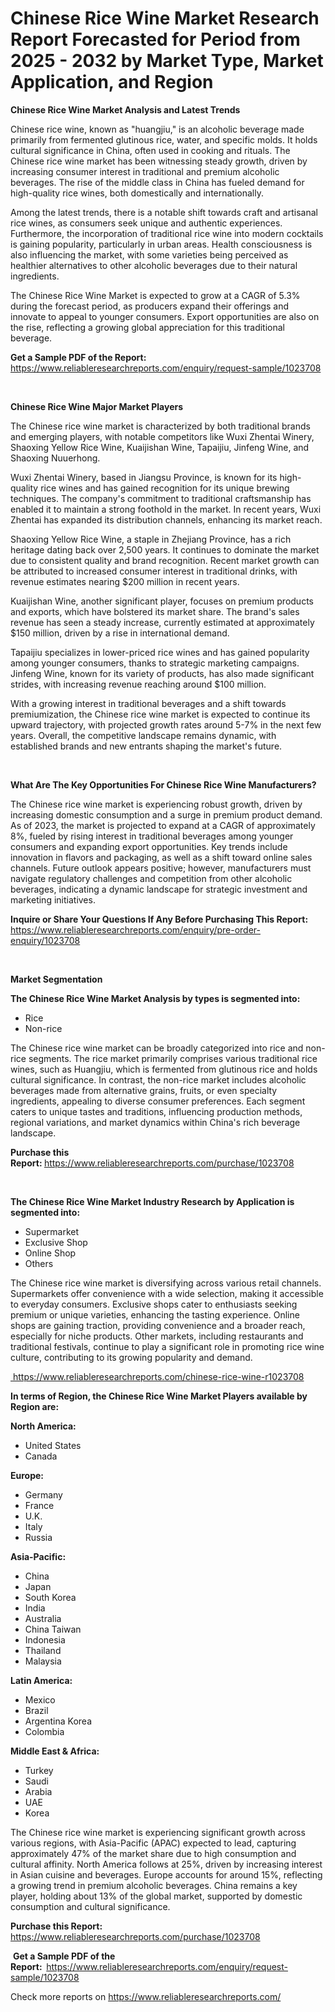 <p><h1>Chinese Rice Wine Market Research Report Forecasted for Period from 2025 -  2032 by Market Type, Market Application, and Region</h1></p><p><strong>Chinese Rice Wine Market Analysis and Latest Trends</strong></p>
<p><p>Chinese rice wine, known as "huangjiu," is an alcoholic beverage made primarily from fermented glutinous rice, water, and specific molds. It holds cultural significance in China, often used in cooking and rituals. The Chinese rice wine market has been witnessing steady growth, driven by increasing consumer interest in traditional and premium alcoholic beverages. The rise of the middle class in China has fueled demand for high-quality rice wines, both domestically and internationally.</p><p>Among the latest trends, there is a notable shift towards craft and artisanal rice wines, as consumers seek unique and authentic experiences. Furthermore, the incorporation of traditional rice wine into modern cocktails is gaining popularity, particularly in urban areas. Health consciousness is also influencing the market, with some varieties being perceived as healthier alternatives to other alcoholic beverages due to their natural ingredients.</p><p>The Chinese Rice Wine Market is expected to grow at a CAGR of 5.3% during the forecast period, as producers expand their offerings and innovate to appeal to younger consumers. Export opportunities are also on the rise, reflecting a growing global appreciation for this traditional beverage.</p></p>
<p><strong>Get a Sample PDF of the Report:&nbsp;</strong> <a href="https://www.reliableresearchreports.com/enquiry/request-sample/1023708?utm_campaign=2295&utm_medium=2&utm_source=Github&utm_content=ia&utm_term=05032025&utm_id=chinese-rice-wine">https://www.reliableresearchreports.com/enquiry/request-sample/1023708</a></p>
<p>&nbsp;</p>
<p><strong>Chinese Rice Wine Major Market Players</strong></p>
<p><p>The Chinese rice wine market is characterized by both traditional brands and emerging players, with notable competitors like Wuxi Zhentai Winery, Shaoxing Yellow Rice Wine, Kuaijishan Wine, Tapaijiu, Jinfeng Wine, and Shaoxing Nuuerhong. </p><p>Wuxi Zhentai Winery, based in Jiangsu Province, is known for its high-quality rice wines and has gained recognition for its unique brewing techniques. The company's commitment to traditional craftsmanship has enabled it to maintain a strong foothold in the market. In recent years, Wuxi Zhentai has expanded its distribution channels, enhancing its market reach.</p><p>Shaoxing Yellow Rice Wine, a staple in Zhejiang Province, has a rich heritage dating back over 2,500 years. It continues to dominate the market due to consistent quality and brand recognition. Recent market growth can be attributed to increased consumer interest in traditional drinks, with revenue estimates nearing $200 million in recent years. </p><p>Kuaijishan Wine, another significant player, focuses on premium products and exports, which have bolstered its market share. The brand's sales revenue has seen a steady increase, currently estimated at approximately $150 million, driven by a rise in international demand. </p><p>Tapaijiu specializes in lower-priced rice wines and has gained popularity among younger consumers, thanks to strategic marketing campaigns. Jinfeng Wine, known for its variety of products, has also made significant strides, with increasing revenue reaching around $100 million. </p><p>With a growing interest in traditional beverages and a shift towards premiumization, the Chinese rice wine market is expected to continue its upward trajectory, with projected growth rates around 5-7% in the next few years. Overall, the competitive landscape remains dynamic, with established brands and new entrants shaping the market's future.</p></p>
<p>&nbsp;</p>
<p><strong>What Are The Key Opportunities For Chinese Rice Wine Manufacturers?</strong></p>
<p><p>The Chinese rice wine market is experiencing robust growth, driven by increasing domestic consumption and a surge in premium product demand. As of 2023, the market is projected to expand at a CAGR of approximately 8%, fueled by rising interest in traditional beverages among younger consumers and expanding export opportunities. Key trends include innovation in flavors and packaging, as well as a shift toward online sales channels. Future outlook appears positive; however, manufacturers must navigate regulatory challenges and competition from other alcoholic beverages, indicating a dynamic landscape for strategic investment and marketing initiatives.</p></p>
<p><strong>Inquire or Share Your Questions If Any Before Purchasing This Report:</strong> <a href="https://www.reliableresearchreports.com/enquiry/pre-order-enquiry/1023708?utm_campaign=2295&utm_medium=2&utm_source=Github&utm_content=ia&utm_term=05032025&utm_id=chinese-rice-wine">https://www.reliableresearchreports.com/enquiry/pre-order-enquiry/1023708</a></p>
<p>&nbsp;</p>
<p><strong>Market Segmentation</strong></p>
<p><strong>The Chinese Rice Wine Market Analysis by types is segmented into:</strong></p>
<p><ul><li>Rice</li><li>Non-rice</li></ul></p>
<p><p>The Chinese rice wine market can be broadly categorized into rice and non-rice segments. The rice market primarily comprises various traditional rice wines, such as Huangjiu, which is fermented from glutinous rice and holds cultural significance. In contrast, the non-rice market includes alcoholic beverages made from alternative grains, fruits, or even specialty ingredients, appealing to diverse consumer preferences. Each segment caters to unique tastes and traditions, influencing production methods, regional variations, and market dynamics within China's rich beverage landscape.</p></p>
<p><strong>Purchase this Report:&nbsp;</strong><a href="https://www.reliableresearchreports.com/purchase/1023708?utm_campaign=2295&utm_medium=2&utm_source=Github&utm_content=ia&utm_term=05032025&utm_id=chinese-rice-wine">https://www.reliableresearchreports.com/purchase/1023708</a></p>
<p>&nbsp;</p>
<p><strong>The Chinese Rice Wine Market Industry Research by Application is segmented into:</strong></p>
<p><ul><li>Supermarket</li><li>Exclusive Shop</li><li>Online Shop</li><li>Others</li></ul></p>
<p><p>The Chinese rice wine market is diversifying across various retail channels. Supermarkets offer convenience with a wide selection, making it accessible to everyday consumers. Exclusive shops cater to enthusiasts seeking premium or unique varieties, enhancing the tasting experience. Online shops are gaining traction, providing convenience and a broader reach, especially for niche products. Other markets, including restaurants and traditional festivals, continue to play a significant role in promoting rice wine culture, contributing to its growing popularity and demand.</p></p>
<p><a href="https://www.reliableresearchreports.com/chinese-rice-wine-r1023708?utm_campaign=2295&utm_medium=2&utm_source=Github&utm_content=ia&utm_term=05032025&utm_id=chinese-rice-wine">&nbsp;https://www.reliableresearchreports.com/chinese-rice-wine-r1023708</a></p>
<p><strong>In terms of Region, the Chinese Rice Wine Market Players available by Region are:</strong></p>
<p>
    <p> <strong> North America: </strong>
        <ul>
            <li>United States</li>
            <li>Canada</li>
        </ul>
        </p> 
    <p> <strong> Europe: </strong>
        <ul>
            <li>Germany</li>
            <li>France</li>
            <li>U.K.</li>
            <li>Italy</li>
            <li>Russia</li>
        </ul>
        </p> 
    <p> <strong> Asia-Pacific: </strong>
        <ul>
            <li>China</li>
            <li>Japan</li>
            <li>South Korea</li>
            <li>India</li>
            <li>Australia</li>
            <li>China Taiwan</li>
            <li>Indonesia</li>
            <li>Thailand</li>
            <li>Malaysia</li>
        </ul>
        </p> 
    <p> <strong> Latin America: </strong>
        <ul>
            <li>Mexico</li>
            <li>Brazil</li>
            <li>Argentina Korea</li>
            <li>Colombia</li>
        </ul>
        </p> 
    <p> <strong> Middle East & Africa: </strong>
        <ul>
            <li>Turkey</li>
            <li>Saudi</li>
            <li>Arabia</li>
            <li>UAE</li>
            <li>Korea</li>
        </ul>
    </p>
    </p>
<p><p>The Chinese rice wine market is experiencing significant growth across various regions, with Asia-Pacific (APAC) expected to lead, capturing approximately 47% of the market share due to high consumption and cultural affinity. North America follows at 25%, driven by increasing interest in Asian cuisine and beverages. Europe accounts for around 15%, reflecting a growing trend in premium alcoholic beverages. China remains a key player, holding about 13% of the global market, supported by domestic consumption and cultural significance.</p></p>
<p><strong>Purchase this Report: </strong><a href="https://www.reliableresearchreports.com/purchase/1023708?utm_campaign=2295&utm_medium=2&utm_source=Github&utm_content=ia&utm_term=05032025&utm_id=chinese-rice-wine">https://www.reliableresearchreports.com/purchase/1023708</a></p>
<p>&nbsp;<strong>Get a Sample PDF of the Report:&nbsp;&nbsp;</strong><a href="https://www.reliableresearchreports.com/enquiry/request-sample/1023708?utm_campaign=2295&utm_medium=2&utm_source=Github&utm_content=ia&utm_term=05032025&utm_id=chinese-rice-wine">https://www.reliableresearchreports.com/enquiry/request-sample/1023708</a></p>
<p><strong></strong></p>
<p>Check more reports on <a href="https://www.reliableresearchreports.com/?utm_campaign=2295&utm_medium=2&utm_source=Github&utm_content=ia&utm_term=05032025&utm_id=chinese-rice-wine">https://www.reliableresearchreports.com/</a></p>